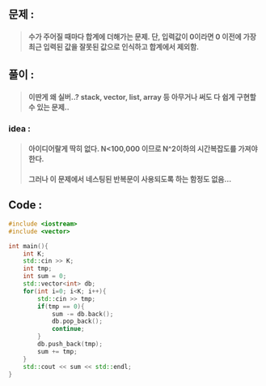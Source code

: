 ## 문제 : 
> #### 수가 주어질 때마다 합계에 더해가는 문제. 단, 입력값이 0이라면 0 이전에 가장 최근 입력된 값을 잘못된 값으로 인식하고 합계에서 제외함.

## 풀이 :
> #### 이딴게 왜 실버..? stack, vector, list, array 등 아무거나 써도 다 쉽게 구현할 수 있는 문제..

### idea :
> #### 아이디어랄게 딱히 없다. N<100,000 이므로 N^2이하의 시간복잡도를 가져야 한다.
> #### 그러나 이 문제에서 네스팅된 반복문이 사용되도록 하는 함정도 없음...

## Code :
```cpp
#include <iostream>
#include <vector>

int main(){
    int K;
    std::cin >> K;
    int tmp;
    int sum = 0;
    std::vector<int> db;
    for(int i=0; i<K; i++){
        std::cin >> tmp;
        if(tmp == 0){
            sum -= db.back();
            db.pop_back();
            continue;
        }
        db.push_back(tmp);
        sum += tmp;
    }
    std::cout << sum << std::endl;
}
```
